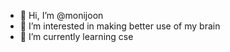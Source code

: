 - 👋 Hi, I’m @monijoon
- 👀 I’m interested in making better use of my brain
- 🌱 I’m currently learning cse

<!---
monijoon/monijoon is a ✨ special ✨ repository because its `README.md` (this file) appears on your GitHub profile.
You can click the Preview link to take a look at your changes.
--->
